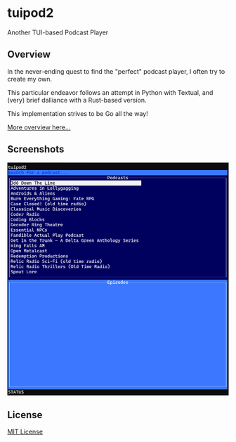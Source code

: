 # tuipod2

Another TUI-based Podcast Player

## Overview

In the never-ending quest to find the "perfect" podcast player, I often try to create my own.

This particular endeavor follows an attempt in Python with Textual, and (very) brief dalliance with a Rust-based version.

This implementation strives to be Go all the way!

[More overview here...](docs/overview.md)

## Screenshots

![tuipod2 (work in progress)](tuipod2-wip.png)

## License

[MIT License](LICENSE)
